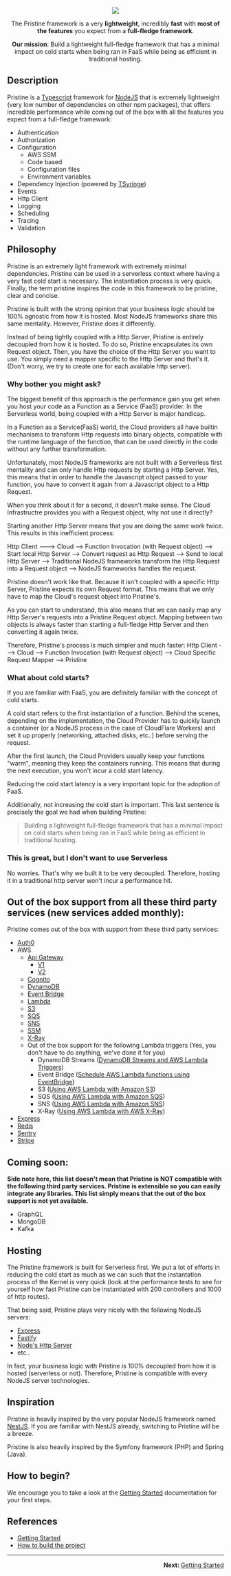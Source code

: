 <p align="center">
    <img src="assets/logo/pristine-logo.svg">
</p>

<p align="center">
    The Pristine framework is a very <strong>lightweight</strong>, incredibly <strong>fast</strong> with <strong>most of the features</strong> you expect from a <strong>full-fledge framework</strong>.
</p>

<p align="center">
<strong>Our mission</strong>: Build a lightweight full-fledge framework that has a minimal impact on cold starts when being ran in FaaS while being as efficient in traditional hosting.
</p>

## Description

Pristine is a [Typescript](https://www.typescriptlang.org) framework for [NodeJS](https://nodejs.org/en/) that is extremely lightweight (very low number of dependencies on other npm packages), 
that offers incredible performance while coming out of the box with all the features you expect from a full-fledge framework:

* Authentication
* Authorization
* Configuration
  * AWS SSM
  * Code based
  * Configuration files
  * Environment variables
* Dependency Injection (powered by [TSyringe](https://github.com/microsoft/tsyringe))
* Events
* Http Client
* Logging
* Scheduling
* Tracing
* Validation

## Philosophy
Pristine is an extremely light framework with extremely minimal dependencies. Pristine can be used in a serverless context where having a very fast
cold start is necessary. The instantiation process is very quick. Finally, the term pristine inspires the code in this framework to be pristine, clear and concise.

Pristine is built with the strong opinion that your business logic should be 100% agnostic from how it is hosted. Most NodeJS frameworks share this same mentality. However, Pristine does it differently.

Instead of being tightly coupled with a Http Server, Pristine is entirely decoupled from how it is hosted. To do so, Pristine encapsulates its own Request object. Then, you have the choice of the Http Server you want to use. You simply need a mapper specific to the Http Server and that's it. (Don't worry, we try to create one for each available http server).

### Why bother you might ask?
The biggest benefit of this approach is the performance gain you get when you host your code as a Function as a Service (FaaS) provider. In the Serverless world, being coupled with a Http Server is major handicap.

In a Function as a Service(FaaS) world, the Cloud providers all have builtin mechanisms to transform Http requests into binary objects, compatible with the runtime language of the function, that can be used directly in the code without any further transformation.

Unfortunately, most NodeJS frameworks are not built with a Serverless first mentality and can only handle Http requests by starting a Http Server. Yes, this means that in order to handle the Javascript object passed to your function, you have to convert it again from a Javascript object to a Http Request.

When you think about it for a second, it doesn't make sense. The Cloud Infrastructre provides you with a Request object, why not use it directly?

Starting another Http Server means that you are doing the same work twice. This results in this inefficient process:

<!-- todo put a real diagram -->
Http Client ---> Cloud --> Function Invocation (with Request object) --> Start local Http Server --> Convert request as Http Request --> Send to local Http Server --> Traditional NodeJS frameworks transform the Http Request into a Request object --> NodeJS frameworks handles the request.

Pristine doesn't work like that. Because it isn't coupled with a specific Http Server, Pristine expects its own Request format. This means that we only have to map the Cloud's request object into Pristine's.

As you can start to understand, this also means that we can easily map any Http Server's requests into a Pristine Request object. Mapping between two objects is always faster than starting a full-fledge Http Server and then converting it again twice.

Therefore, Pristine's process is much simpler and much faster:
Http Client ---> Cloud --> Function Invocation (with Request object) --> Cloud Specific Request Mapper --> Pristine

### What about cold starts?
If you are familiar with FaaS, you are definitely familiar with the concept of cold starts.

A cold start refers to the first instantiation of a function. Behind the scenes, depending on the implementation, the Cloud Provider has to quickly launch a container (or a NodeJS process in the case of CloudFlare Workers) and set it up properly (networking, attached disks, etc..) before serving the request.

After the first launch, the Cloud Providers usually keep your functions "warm", meaning they keep the containers running. This means that during the next execution, you won't incur a cold start latency.

Reducing the cold start latency is a very important topic for the adoption of FaaS.

Additionally, not increasing the cold start is important. This last sentence is precisely the goal we had when building Pristine:

> Building a lightweight full-fledge framework that has a minimal impact on cold starts when being ran in FaaS while being as efficient in traditional hosting.

### This is great, but I don't want to use Serverless

No worries. That's why we built it to be very decoupled. Therefore, hosting it in a traditional http server won't incur a performance hit.

## Out of the box support from all these third party services (new services added monthly):

Pristine comes out of the box with support from these third party services:
* [Auth0](https://auth0.com)
* AWS
  * [Api Gateway](https://docs.aws.amazon.com/apigateway/latest/developerguide/welcome.html)
    * [V1](https://docs.aws.amazon.com/apigateway/latest/developerguide/http-api.html)
    * [V2](https://docs.aws.amazon.com/apigatewayv2/latest/api-reference/api-reference.html)
  * [Cognito](https://docs.aws.amazon.com/cognito/index.html)
  * [DynamoDB](https://docs.aws.amazon.com/dynamodb/index.html)
  * [Event Bridge](https://docs.aws.amazon.com/eventbridge/)
  * [Lambda](https://docs.aws.amazon.com/lambda/?id=docs_gateway)
  * [S3](https://docs.aws.amazon.com/s3/)
  * [SQS](https://docs.aws.amazon.com/sqs/)
  * [SNS](https://docs.aws.amazon.com/sns/)
  * [SSM](https://docs.aws.amazon.com/ssm/)
  * [X-Ray](https://docs.aws.amazon.com/ssm)
  * Out of the box support for the following Lambda triggers (Yes, you don't have to do anything, we've done it for you)
    * DynamoDB Streams ([DynamoDB Streams and AWS Lambda Triggers](https://docs.aws.amazon.com/amazondynamodb/latest/developerguide/Streams.Lambda.html))
    * Event Bridge ([Schedule AWS Lambda functions using EventBridge](https://docs.aws.amazon.com/eventbridge/latest/userguide/eb-run-lambda-schedule.html))
    * S3 ([Using AWS Lambda with Amazon S3](https://docs.aws.amazon.com/lambda/latest/dg/with-s3.html))
    * SQS ([Using AWS Lambda with Amazon SQS](https://docs.aws.amazon.com/sqs/))
    * SNS ([Using AWS Lambda with Amazon SNS](https://docs.aws.amazon.com/lambda/latest/dg/with-sns.html))
    * X-Ray ([Using AWS Lambda with AWS X-Ray](https://docs.aws.amazon.com/lambda/latest/dg/services-xray.html))
* [Express](https://github.com/expressjs/express)
* [Redis](https://redis.io)
* [Sentry](https://sentry.io/welcome/)
* [Stripe](https://stripe.com)

## Coming soon:

**Side note here, this list doesn't mean that Pristine is NOT compatible with the following third party services. Pristine is extensible so you can easily integrate any libraries. This list simply means that the out of the box support is not yet available.** 
* GraphQL
* MongoDB
* Kafka


## Hosting

The Pristine framework is built for Serverless first. We put a lot of efforts in reducing the cold start as much as we can such that the instantation process of the Kernel is very quick (look at the performance tests to see for yourself how fast Pristine can be instantiated with 200 controllers and 1000 of http routes).

That being said, Pristine plays very nicely with the following NodeJS servers:

* [Express](https://github.com/expressjs/express)
* [Fastify](https://github.com/fastify/fastify)
* [Node's Http Server](https://nodejs.org/en/knowledge/HTTP/servers/how-to-create-a-HTTP-server/)
* etc..

In fact, your business logic with Pristine is 100% decoupled from how it is hosted (serverless or not). Therefore, Pristine is compatible with every NodeJS server technologies.

## Inspiration
Pristine is heavily inspired by the very popular NodeJS framework named [NestJS](https://github.com/nestjs/nest). If you are familiar with NestJS already, switching to Pristine will be a breeze.

Pristine is also heavily inspired by the Symfony framework (PHP) and Spring (Java).

## How to begin?

We encourage you to take a look at the [Getting Started](docs/getting-started/index.md) documentation for your first steps.

## References

* [Getting Started](docs/getting-started/index.md)
* [How to build the project](docs/build.md)

-----

<p align="right">
<strong>Next: </strong> <a href="docs/getting-started/index.md">Getting Started</a>
</p>